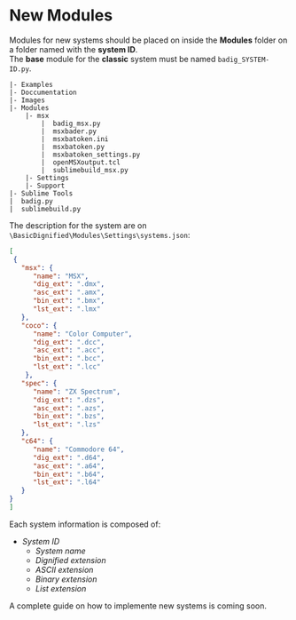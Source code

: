 # New Modules    Modules for new systems should be placed on inside the **Modules** folder on a folder named with the **system ID**.  The **base** module for the **classic** system must be named `badig_SYSTEM-ID.py`.    ```  |- Examples  |- Doccumentation  |- Images  |- Modules      |- msx          |  badig_msx.py          |  msxbader.py          |  msxbatoken.ini          |  msxbatoken.py          |  msxbatoken_settings.py          |  openMSXoutput.tcl          |  sublimebuild_msx.py      |- Settings      |- Support  |- Sublime Tools  |  badig.py  |  sublimebuild.py  ```    The description for the system are on `\BasicDignified\Modules\Settings\systems.json`:  ```json  [   {     "msx": {        "name": "MSX",        "dig_ext": ".dmx",        "asc_ext": ".amx",        "bin_ext": ".bmx",        "lst_ext": ".lmx"     },     "coco": {        "name": "Color Computer",        "dig_ext": ".dcc",        "asc_ext": ".acc",        "bin_ext": ".bcc",        "lst_ext": ".lcc"      },     "spec": {        "name": "ZX Spectrum",        "dig_ext": ".dzs",        "asc_ext": ".azs",        "bin_ext": ".bzs",        "lst_ext": ".lzs"     },     "c64": {        "name": "Commodore 64",        "dig_ext": ".d64",        "asc_ext": ".a64",        "bin_ext": ".b64",        "lst_ext": ".l64"     }  }  ]  ```  Each system information is composed of:  - *System ID*    - *System name*    - *Dignified extension*    - *ASCII extension*    - *Binary extension*    - *List extension*    A complete guide on how to implemente new systems is coming soon.  <!--stackedit_data:  eyJoaXN0b3J5IjpbLTk3OTAyNjkyMCwtMTI4NDQwMDkwNiwxNz  U4MzI3MDA2LDM0Nzk5OTA1MywtNzQ1NTY2OTg2XX0=  -->  